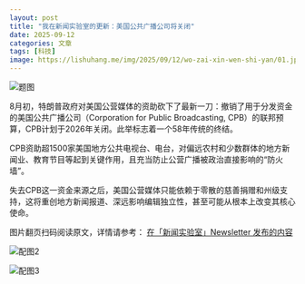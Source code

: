 ```yaml
---
layout: post
title: "我在新闻实验室的更新：美国公共广播公司将关闭"
date: 2025-09-12
categories: 文章
tags: [科技]
image: https://lishuhang.me/img/2025/09/12/wo-zai-xin-wen-shi-yan/01.jpg
---
```


![题图](https://lishuhang.me/img/2025/09/12/wo-zai-xin-wen-shi-yan/01.jpg)

8月初，特朗普政府对美国公营媒体的资助砍下了最新一刀：撤销了用于分发资金的美国公共广播公司（Corporation for Public Broadcasting, CPB）的联邦预算，CPB计划于2026年关闭。此举标志着一个58年传统的终结。

CPB资助超1500家美国地方公共电视台、电台，对偏远农村和少数群体的地方新闻业、教育节目等起到关键作用，且充当防止公营广播被政治直接影响的“防火墙”。

失去CPB这一资金来源之后，美国公营媒体只能依赖于零散的慈善捐赠和州级支持，这将重创地方新闻报道、深远影响编辑独立性，甚至可能从根本上改变其核心使命。

图片翻页扫码阅读原文，详情请参考： [在「新闻实验室」Newsletter 发布的内容](https://mp.weixin.qq.com/s?__biz=MjM5Mjg1ODIxMQ==&mid=2650663077&idx=1&sn=73fda2d6e631686a901b6ae9caf45b69&scene=142#wechat_redirect)

![配图2](https://lishuhang.me/img/2025/09/12/wo-zai-xin-wen-shi-yan/02.jpg)

![配图3](https://lishuhang.me/img/2025/09/12/wo-zai-xin-wen-shi-yan/03.jpg)
